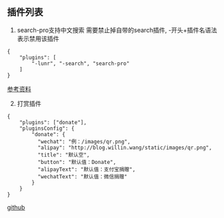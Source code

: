 ## 插件列表
1. search-pro支持中文搜索
需要禁止掉自带的search插件,
-开头+插件名语法表示禁用该插件
```
{
    "plugins": [
        "-lunr", "-search", "search-pro"
    ]
}
```
[参考资料](https://www.jianshu.com/p/77d627ea6f31)

2. 打赏插件
```
{
    "plugins": ["donate"],
    "pluginsConfig": {
        "donate": {
          "wechat": "例：/images/qr.png",
          "alipay": "http://blog.willin.wang/static/images/qr.png",
          "title": "默认空",
          "button": "默认值：Donate",
          "alipayText": "默认值：支付宝捐赠",
          "wechatText": "默认值：微信捐赠"
        }
    }
}
```
[github](https://developer.aliyun.com/mirror/npm/package/gitbook-plugin-donate)